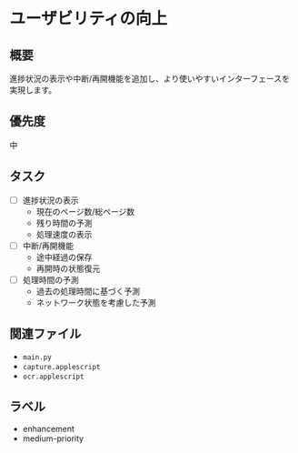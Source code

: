 # ユーザビリティの向上

## 概要
進捗状況の表示や中断/再開機能を追加し、より使いやすいインターフェースを実現します。

## 優先度
中

## タスク
- [ ] 進捗状況の表示
  - 現在のページ数/総ページ数
  - 残り時間の予測
  - 処理速度の表示
- [ ] 中断/再開機能
  - 途中経過の保存
  - 再開時の状態復元
- [ ] 処理時間の予測
  - 過去の処理時間に基づく予測
  - ネットワーク状態を考慮した予測

## 関連ファイル
- `main.py`
- `capture.applescript`
- `ocr.applescript`

## ラベル
- enhancement
- medium-priority 